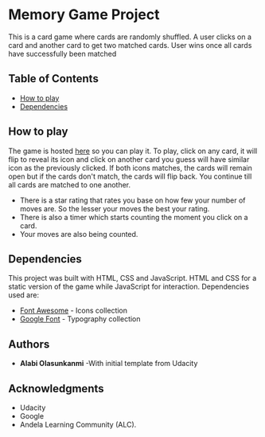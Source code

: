 # Memory Game Project
This is a card game where cards are randomly shuffled. A user clicks on a card and another card to get two matched cards. User wins once all cards have successfully been matched
## Table of Contents

* [How to play](#instructions)
* [Dependencies](#dependencies)

## How to play

The game is hosted [here](https://olasunkanmi04.github.io/Memory-Card-Game/) so you can play it.
To play, click on any card, it will flip to reveal its icon and click on another card you guess will have similar icon as the previously clicked. If both icons matches, the cards will remain open but if the cards don't match, the cards will flip back.
You continue till all cards are matched to one another.

* There is a star rating that rates you base on how few your number of moves are. So the lesser your moves the best your rating.
* There is also a timer which starts counting the moment you click on a card.
* Your moves are also being counted.

## Dependencies

This project was built with HTML, CSS and JavaScript.
HTML and CSS for a static version of the game while JavaScript for interaction.
Dependencies used are:

* [Font Awesome](http://fontawesome.io) - Icons collection
* [Google Font](https://fonts.google.com/) - Typography collection

## Authors

* **Alabi Olasunkanmi**
-With initial template from Udacity

## Acknowledgments

* Udacity
* Google
* Andela Learning Community (ALC).

